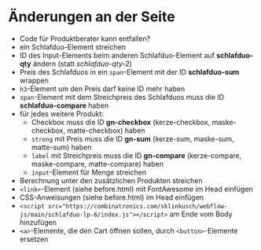 # Änderungen an der Seite

- Code für Produktberater kann entfallen?
- ein Schlafduo-Element streichen
- ID des Input-Elements beim anderen Schlafduo-Element auf **schlafduo-qty**
  ändern (statt _schlafduo-qty-2_)
- Preis des Schlafduos in ein `span`-Element mit der ID **schlafduo-sum**
  wrappen
- `h3`-Element um den Preis darf keine ID mehr haben
- `span`-Element mit dem Streichpreis des Schlafduos muss die ID
  **schlafduo-compare** haben
- für jedes weitere Produkt:
  - Checkbox muss die ID **gn-checkbox** (kerze-checkbox, maske-checkbox,
    matte-checkbox) haben
  - `strong` mit Preis muss die ID **gn-sum** (kerze-sum, maske-sum, matte-sum)
    haben
  - `label` mit Streichpreis muss die ID **gn-compare** (kerze-compare,
    maske-compare, matte-compare) haben
  - `input`-Element für Menge streichen
- Berechnung unter den zusätzlichen Produkten streichen
- `<link>`-Element (siehe before.html) mit FontAwesome im Head einfügen
- CSS-Anweisungen (siehe before.html) im Head einfügen
- `<script src="https://combinatronics.com/sklinkusch/webflow-js/main/schlafduo-lp-6/index.js"></script>`
  am Ende vom Body hinzufügen
- `<a>`-Elemente, die den Cart öffnen sollen, durch `<button>`-Elemente ersetzen
